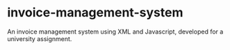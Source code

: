 invoice-management-system
=========================

An invoice management system using XML and Javascript, developed for a university assignment.

